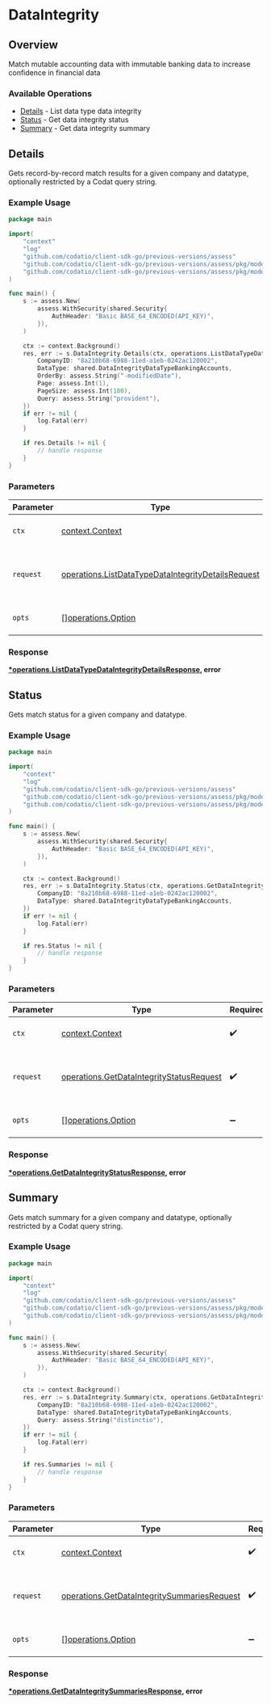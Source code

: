 # DataIntegrity

## Overview

Match mutable accounting data with immutable banking data to increase confidence in financial data

### Available Operations

* [Details](#details) - List data type data integrity
* [Status](#status) - Get data integrity status
* [Summary](#summary) - Get data integrity summary

## Details

Gets record-by-record match results for a given company and datatype, optionally restricted by a Codat query string.

### Example Usage

```go
package main

import(
	"context"
	"log"
	"github.com/codatio/client-sdk-go/previous-versions/assess"
	"github.com/codatio/client-sdk-go/previous-versions/assess/pkg/models/shared"
	"github.com/codatio/client-sdk-go/previous-versions/assess/pkg/models/operations"
)

func main() {
    s := assess.New(
        assess.WithSecurity(shared.Security{
            AuthHeader: "Basic BASE_64_ENCODED(API_KEY)",
        }),
    )

    ctx := context.Background()
    res, err := s.DataIntegrity.Details(ctx, operations.ListDataTypeDataIntegrityDetailsRequest{
        CompanyID: "8a210b68-6988-11ed-a1eb-0242ac120002",
        DataType: shared.DataIntegrityDataTypeBankingAccounts,
        OrderBy: assess.String("-modifiedDate"),
        Page: assess.Int(1),
        PageSize: assess.Int(100),
        Query: assess.String("provident"),
    })
    if err != nil {
        log.Fatal(err)
    }

    if res.Details != nil {
        // handle response
    }
}
```

### Parameters

| Parameter                                                                                                                | Type                                                                                                                     | Required                                                                                                                 | Description                                                                                                              |
| ------------------------------------------------------------------------------------------------------------------------ | ------------------------------------------------------------------------------------------------------------------------ | ------------------------------------------------------------------------------------------------------------------------ | ------------------------------------------------------------------------------------------------------------------------ |
| `ctx`                                                                                                                    | [context.Context](https://pkg.go.dev/context#Context)                                                                    | :heavy_check_mark:                                                                                                       | The context to use for the request.                                                                                      |
| `request`                                                                                                                | [operations.ListDataTypeDataIntegrityDetailsRequest](../../models/operations/listdatatypedataintegritydetailsrequest.md) | :heavy_check_mark:                                                                                                       | The request object to use for the request.                                                                               |
| `opts`                                                                                                                   | [][operations.Option](../../models/operations/option.md)                                                                 | :heavy_minus_sign:                                                                                                       | The options for this request.                                                                                            |


### Response

**[*operations.ListDataTypeDataIntegrityDetailsResponse](../../models/operations/listdatatypedataintegritydetailsresponse.md), error**


## Status

Gets match status for a given company and datatype.

### Example Usage

```go
package main

import(
	"context"
	"log"
	"github.com/codatio/client-sdk-go/previous-versions/assess"
	"github.com/codatio/client-sdk-go/previous-versions/assess/pkg/models/shared"
	"github.com/codatio/client-sdk-go/previous-versions/assess/pkg/models/operations"
)

func main() {
    s := assess.New(
        assess.WithSecurity(shared.Security{
            AuthHeader: "Basic BASE_64_ENCODED(API_KEY)",
        }),
    )

    ctx := context.Background()
    res, err := s.DataIntegrity.Status(ctx, operations.GetDataIntegrityStatusRequest{
        CompanyID: "8a210b68-6988-11ed-a1eb-0242ac120002",
        DataType: shared.DataIntegrityDataTypeBankingAccounts,
    })
    if err != nil {
        log.Fatal(err)
    }

    if res.Status != nil {
        // handle response
    }
}
```

### Parameters

| Parameter                                                                                            | Type                                                                                                 | Required                                                                                             | Description                                                                                          |
| ---------------------------------------------------------------------------------------------------- | ---------------------------------------------------------------------------------------------------- | ---------------------------------------------------------------------------------------------------- | ---------------------------------------------------------------------------------------------------- |
| `ctx`                                                                                                | [context.Context](https://pkg.go.dev/context#Context)                                                | :heavy_check_mark:                                                                                   | The context to use for the request.                                                                  |
| `request`                                                                                            | [operations.GetDataIntegrityStatusRequest](../../models/operations/getdataintegritystatusrequest.md) | :heavy_check_mark:                                                                                   | The request object to use for the request.                                                           |
| `opts`                                                                                               | [][operations.Option](../../models/operations/option.md)                                             | :heavy_minus_sign:                                                                                   | The options for this request.                                                                        |


### Response

**[*operations.GetDataIntegrityStatusResponse](../../models/operations/getdataintegritystatusresponse.md), error**


## Summary

Gets match summary for a given company and datatype, optionally restricted by a Codat query string.

### Example Usage

```go
package main

import(
	"context"
	"log"
	"github.com/codatio/client-sdk-go/previous-versions/assess"
	"github.com/codatio/client-sdk-go/previous-versions/assess/pkg/models/shared"
	"github.com/codatio/client-sdk-go/previous-versions/assess/pkg/models/operations"
)

func main() {
    s := assess.New(
        assess.WithSecurity(shared.Security{
            AuthHeader: "Basic BASE_64_ENCODED(API_KEY)",
        }),
    )

    ctx := context.Background()
    res, err := s.DataIntegrity.Summary(ctx, operations.GetDataIntegritySummariesRequest{
        CompanyID: "8a210b68-6988-11ed-a1eb-0242ac120002",
        DataType: shared.DataIntegrityDataTypeBankingAccounts,
        Query: assess.String("distinctio"),
    })
    if err != nil {
        log.Fatal(err)
    }

    if res.Summaries != nil {
        // handle response
    }
}
```

### Parameters

| Parameter                                                                                                  | Type                                                                                                       | Required                                                                                                   | Description                                                                                                |
| ---------------------------------------------------------------------------------------------------------- | ---------------------------------------------------------------------------------------------------------- | ---------------------------------------------------------------------------------------------------------- | ---------------------------------------------------------------------------------------------------------- |
| `ctx`                                                                                                      | [context.Context](https://pkg.go.dev/context#Context)                                                      | :heavy_check_mark:                                                                                         | The context to use for the request.                                                                        |
| `request`                                                                                                  | [operations.GetDataIntegritySummariesRequest](../../models/operations/getdataintegritysummariesrequest.md) | :heavy_check_mark:                                                                                         | The request object to use for the request.                                                                 |
| `opts`                                                                                                     | [][operations.Option](../../models/operations/option.md)                                                   | :heavy_minus_sign:                                                                                         | The options for this request.                                                                              |


### Response

**[*operations.GetDataIntegritySummariesResponse](../../models/operations/getdataintegritysummariesresponse.md), error**

